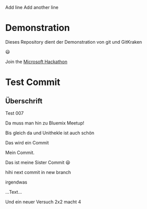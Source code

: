 Add line
Add another line

# Demonstration

Dieses Repository dient der Demonstration von git und GitKraken

:smiley:

Join the [Microsoft Hackathon](https://www.microsoft.com/de-de/aktionen/hackathon/)

# Test Commit

## Überschrift

Test 007

Da muss man hin zu Bluemix Meetup!

Bis gleich da und Unithekle ist auch schön

Das wird ein Commit

Mein Commit.

Das ist meine Sister Commit :smiley:

hihi next commit in new branch

irgendwas

...Text...

Und ein neuer Versuch
2x2 macht 4
